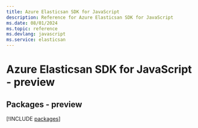 ```yaml
---
title: Azure Elasticsan SDK for JavaScript
description: Reference for Azure Elasticsan SDK for JavaScript
ms.date: 08/01/2024
ms.topic: reference
ms.devlang: javascript
ms.service: elasticsan
---
```

# Azure Elasticsan SDK for JavaScript - preview
## Packages - preview
[!INCLUDE [packages](elasticsan-index.md)]
